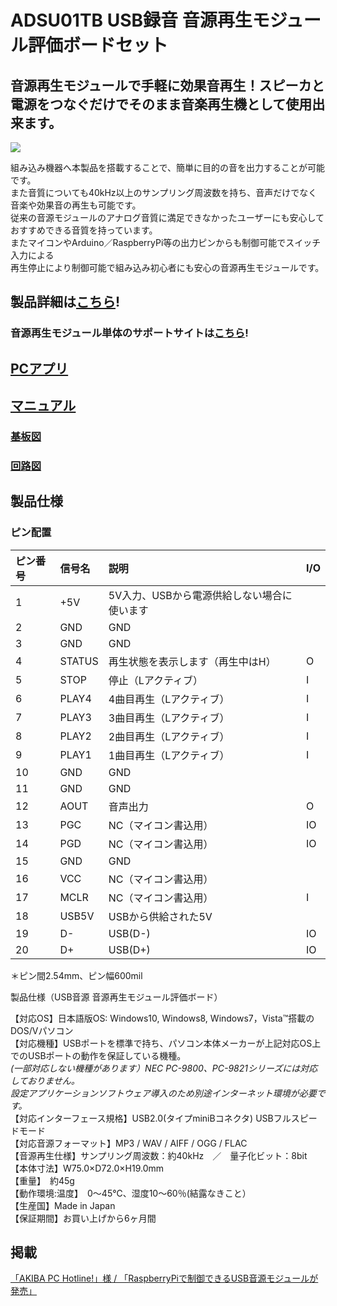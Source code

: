 # ADSU01TB USB録音 音源再生モジュール評価ボードセット

## 音源再生モジュールで手軽に効果音再生！スピーカと電源をつなぐだけでそのまま音楽再生機として使用出来ます。

![](https://bit-trade-one.co.jp/wp/wp-content/uploads/2015/09/e978d633edb931e6f49fd2e6ede7eebe.png)  

組み込み機器へ本製品を搭載することで、簡単に目的の音を出力することが可能です。  
また音質についても40kHz以上のサンプリング周波数を持ち、音声だけでなく音楽や効果音の再生も可能です。  
従来の音源モジュールのアナログ音質に満足できなかったユーザーにも安心しておすすめできる音質を持っています。  
またマイコンやArduino／RaspberryPi等の出力ピンからも制御可能でスイッチ入力による  
再生停止により制御可能で組み込み初心者にも安心の音源再生モジュールです。  

## 製品詳細は[こちら](https://bit-trade-one.co.jp/product/module/adsu01tb/)!

### 音源再生モジュール単体のサポートサイトは[こちら](https://github.com/bit-trade-one/ADSU01_Sound_Player_Module)!

## [PCアプリ](https://github.com/bit-trade-one/ADSU01TB_Sound_Player_Module_reference_board/tree/master/App)

## [マニュアル](https://github.com/bit-trade-one/ADSU01TB_Sound_Player_Module_reference_board/blob/master/Manual/ADSU01TB_MANUAL_WEB.pdf)

### [基板図](https://github.com/bit-trade-one/ADSU01TB_Sound_Player_Module_reference_board/blob/master/Dimensions/ADSU01TB%20%E9%9F%B3%E6%BA%90%E5%86%8D%E7%94%9F%E3%83%A2%E3%82%B8%E3%83%A5%E3%83%BC%E3%83%AB%E8%A9%95%E4%BE%A1%E3%83%9C%E3%83%BC%E3%83%89%20%E5%A4%96%E5%BD%A2%E5%9B%B3.pdf)

### [回路図](https://github.com/bit-trade-one/ADSU01TB_Sound_Player_Module_reference_board/blob/master/Schematics/pwm_module_demo_schematics.pdf)

## 製品仕様

### ピン配置

 
ピン番号|信号名|説明|I/O
:-|:-|:-|:-
1|+5V|5V入力、USBから電源供給しない場合に使います|
2|GND|GND|
3|GND|GND|
4|STATUS|再生状態を表示します（再生中はH）|O
5|STOP|停止（Lアクティブ）|I
6|PLAY4|4曲目再生（Lアクティブ）|I
7|PLAY3|3曲目再生（Lアクティブ）|I
8|PLAY2|2曲目再生（Lアクティブ）|I
9|PLAY1|1曲目再生（Lアクティブ）|I
10|GND|GND|
11|GND|GND|
12|AOUT|音声出力|O
13|PGC|NC（マイコン書込用）|IO
14|PGD|NC（マイコン書込用）|IO
15|GND|GND|
16|VCC|NC（マイコン書込用）|
17|MCLR|NC（マイコン書込用）|I
18|USB5V|USBから供給された5V|
19|D-|USB(D-)|IO
20|D+|USB(D+)|IO

＊ピン間2.54mm、ピン幅600mil

製品仕様（USB音源 音源再生モジュール評価ボード）

【対応OS】日本語版OS: Windows10, Windows8, Windows7，Vista™搭載のDOS/Vパソコン  
【対応機種】USBポートを標準で持ち、パソコン本体メーカーが上記対応OS上でのUSBポートの動作を保証している機種。  
*(一部対応しない機種があります）NEC PC-9800、PC-9821シリーズには対応しておりません。*  
*設定アプリケーションソフトウェア導入のため別途インターネット環境が必要です。*  
【対応インターフェース規格】USB2.0(タイプminiBコネクタ) USBフルスピードモード  
【対応音源フォーマット】MP3 / WAV / AIFF / OGG / FLAC  
【音源再生仕様】サンプリング周波数：約40kHz　／　量子化ビット：8bit  
【本体寸法】W75.0×D72.0×H19.0mm  
【重量】　約45g  
【動作環境:温度】　0～45℃、湿度10～60％(結露なきこと）  
【生産国】Made in Japan  
【保証期間】お買い上げから6ヶ月間  

## 掲載

[「AKIBA PC Hotline!」様 / 「RaspberryPiで制御できるUSB音源モジュールが発売」](https://akiba-pc.watch.impress.co.jp/docs/news/news/720883.html)
